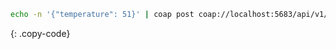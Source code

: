 ```bash
echo -n '{"temperature": 51}' | coap post coap://localhost:5683/api/v1/ABC123/telemetry
```
{: .copy-code}